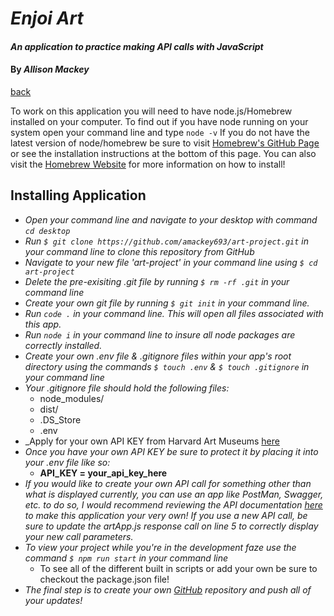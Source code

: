 # _Enjoi Art_

#### _An application to practice making API calls with JavaScript_

#### By _**Allison Mackey**_

[back](README.md)

To work on this application you will need to have node.js/Homebrew installed on your computer. 
To find out if you have node running on your system open your command line and type `node -v` 
If you do not have the latest version of node/homebrew be sure to visit [Homebrew's GitHub Page](https://github.com/Homebrew/brew) or see the installation instructions at the bottom of this page. You can also visit the [Homebrew Website](https://brew.sh/) for more information on how to install!


## Installing Application
* _Open your command line and navigate to your desktop with command `cd desktop`_
* _Run `$ git clone https://github.com/amackey693/art-project.git` in your command line to clone this repository from GitHub_
* _Navigate to your new file 'art-project' in your command line using `$ cd art-project`_
* _Delete the pre-exisiting .git file by running `$ rm -rf .git` in your command line_
* _Create your own git file by running `$ git init` in your command line._
* _Run `code .` in your command line. This will open all files associated with this app._
* _Run `node i` in your command line to insure all node packages are correctly installed._
* _Create your own .env file & .gitignore files within your app's root directory using the commands `$ touch .env` & `$ touch .gitignore` in your command line_
* _Your .gitignore file should hold the following files:_
  - node_modules/
  - dist/
  - .DS_Store
  - .env
* _Apply for your own API KEY from Harvard Art Museums [here](https://docs.google.com/forms/d/e/1FAIpQLSfkmEBqH76HLMMiCC-GPPnhcvHC9aJS86E32dOd0Z8MpY2rvQ/viewform)
* _Once you have your own API KEY be sure to protect it by placing it into your .env file like so:_
  - **API_KEY = your_api_key_here**
* _If you would like to create your own API call for something other than what is displayed currently, you can use an app like PostMan, Swagger, etc. to do so, I would recommend reviewing the API documentation [here](https://www.harvardartmuseums.org/collections/api) to make this application your very own! If you use a new API call, be sure to update the artApp.js response call on line 5 to correctly display your new call parameters._
* _To view your project while you're in the development faze use the command `$ npm run start` in your command line_
  - To see all of the different built in scripts or add your own be sure to checkout the package.json file!
* _The final step is to create your own [GitHub](https://github.com) repository and push all of your updates!_